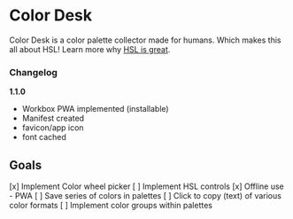 # Color Desk
Color Desk is a color palette collector made for humans. Which makes this all about HSL!
Learn more why [HSL is great](https://github.com/imathis/hsl-picker/).

### Changelog

**1.1.0**
- Workbox PWA implemented (installable)
- Manifest created
- favicon/app icon
- font cached

## Goals

[x] Implement Color wheel picker
[ ] Implement HSL controls
[x] Offline use - PWA
[ ] Save series of colors in palettes
[ ] Click to copy (text) of various color formats
[ ] Implement color groups within palettes

<!-- ### Customizable

- Breakpoint variable - default at 800px.
- Sticky navigation bar available

### How to use
- Demo it on [GitHub](https://obscuredetour.github.io/simply-nav/)
- Play with it on [Codepen](https://codepen.io/obscuredetour/full/XxNWLY/)


Clone or download the repo to build a static website. Or alternatively insert the respective files into your project detailed below.

`standalone_ver.html` has all necessary code within. Alternatively `nav.js` & `nav.css` files and a note of how the respective markup is structured within the `index.html` file and you're set.

Sass files provide for best customizability. -->